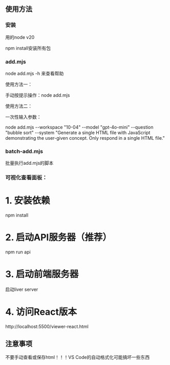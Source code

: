 ## 使用方法

### 安装

用的node v20

npm install安装所有包

### add.mjs

node add.mjs -h 来查看帮助

使用方法一：

手动按提示操作：node add.mjs

使用方法二：

一次性输入参数：

node add.mjs --workspace "10-04" --model "gpt-4o-mini" --question "bubble sort" --system "Generate a single HTML file with JavaScript demonstrating the user-given concept. Only respond in a single HTML file."

### batch-add.mjs

批量执行add.mjs的脚本

### 可视化查看面板：

# 1. 安装依赖
npm install

# 2. 启动API服务器（推荐）
npm run api

# 3. 启动前端服务器
启动liver server

# 4. 访问React版本
http://localhost:5500/viewer-react.html


## 注意事项

不要手动查看或保存html！！！VS Code的自动格式化可能搞坏一些东西


